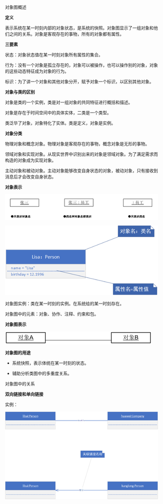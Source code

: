 对象图概述

**定义**

表示系统在某一时刻内部的对象状态，是系统的快照。对象图显示了一组对象和他们之间的关系。对象是客观存在的事物，所有的对象都有属性。

**三要素**

状态：对象状态值在某一时刻对象所有属性的集合。

行为：没有一个对象是孤立存在的，对象可以被操作，也可以操作别的对象，对象的这些动态特征成为对象的行为。

标识：为了讲一个对象和其他对象分开，赋予对象一个标识，以区别其他对象。

**对象与类的区别**

对象是类的一个实例，类是对一组对象的共同特征进行概括和描述。

对象是存在于时间空间中的具体实体，二类是一个类型。

类泛华了对象，对象特化了实体。类是定义，对象是实例。

**对象分类**

物理对象和概念对象。物理对象是客观存在的事物，概念对象是无形的事物。

领域对象和实现对象。从现实世界中识别出来的对象是领域对象。为了满足需求而构造的对象成为实现对象。

主动对象和被动对象。主动对象能够改变自身状态的对象，被动对象，只有接收到消息后才会改变自身状态。

**对象表示**

![clipboard.png](media/37a4d3aaa7b31f9aeb236d5347999005.png)

![clipboard.png](media/15c97169d595fd9db3fd65daff00a6d0.png)

对象图实例：类在某一时刻的实例。在系统给的某一时刻存在。

对象图中的元素：对象、协作、注释、约束和包。

**对象图表示**

![clipboard.png](media/590174b80ff629c22983c5c7d68847d2.png)

**对象图的用途**

-   系统快照，表示体统在某一时刻的状态。

-   辅助分析类图中的多重度关系。

对象图中的关系

**双向链接和单向链接**

实例：

![clipboard.png](media/5fb9f238d15eb2effb360c136ea56c7d.png)
